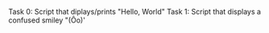 Task 0: Script that diplays/prints "Hello, World"
Task 1: Script that displays a confused smiley "(Ôo)'
